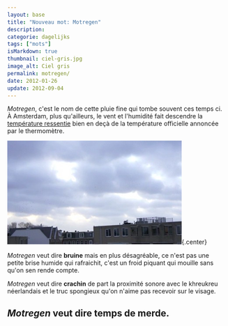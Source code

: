 ```yaml
---
layout: base
title: "Nouveau mot: Motregen"
description: 
categorie: dagelijks
tags: ["mots"]
isMarkdown: true
thumbnail: ciel-gris.jpg
image_alt: Ciel gris
permalink: motregen/
date: 2012-01-26
update: 2012-09-04
---
```




*Motregen*, c'est le nom de cette pluie fine qui tombe souvent ces temps ci. À Amsterdam, plus qu'ailleurs, le vent et l'humidité fait descendre la [température ressentie](/la-temperature-ressentie) bien en deçà de la température officielle annoncée par le thermomètre.

![Ciel gris](ciel-gris.jpg){.center}

*Motregen* veut dire **bruine** mais en plus désagréable, ce n'est pas une petite brise humide qui rafraichit, c'est un froid piquant qui mouille sans qu'on sen rende compte.

*Motregen* veut dire **crachin** de part la proximité sonore avec le khreukreu néerlandais et le truc spongieux qu'on n'aime pas recevoir sur le visage.

*Motregen* veut dire **temps de merde**.
---